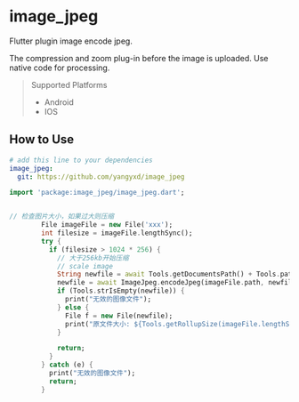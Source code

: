 # image_jpeg

Flutter plugin image encode jpeg.

The compression and zoom plug-in before the image is uploaded. Use native code for processing.

> Supported  Platforms
> * Android
> * IOS

## How to Use

```yaml
# add this line to your dependencies
image_jpeg:
  git: https://github.com/yangyxd/image_jpeg
```

```dart
import 'package:image_jpeg/image_jpeg.dart';


// 检查图片大小，如果过大则压缩
        File imageFile = new File('xxx');
        int filesize = imageFile.lengthSync();
        try {
          if (filesize > 1024 * 256) {
            // 大于256kb开始压缩
            // scale image
            String newfile = await Tools.getDocumentsPath() + Tools.pathSeparator + tempfilename;
            newfile = await ImageJpeg.encodeJpeg(imageFile.path, newfile, 70, JpgImageWidth, JpgImageHeigh);
            if (Tools.strIsEmpty(newfile)) {
              print("无效的图像文件");
            } else {
              File f = new File(newfile);
              print("原文件大小: ${Tools.getRollupSize(imageFile.lengthSync())}, 新文件大小: ${Tools.getRollupSize(f.lengthSync())}");              
            }

            return;
          }
        } catch (e) {
          print("无效的图像文件");
          return;
        }

```
